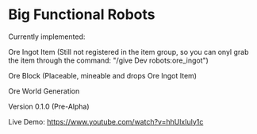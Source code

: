 # Big Functional Robots
Currently implemented:

Ore Ingot Item (Still not registered in the item group, so you can onyl grab the item through the command:
"/give Dev robots:ore_ingot")

Ore Block (Placeable, mineable and drops Ore Ingot Item)

Ore World Generation

Version 0.1.0 (Pre-Alpha)

Live Demo:
https://www.youtube.com/watch?v=hhUlxIuly1c
